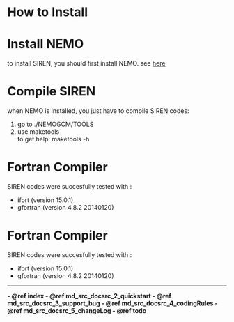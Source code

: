 # How to Install

# Install NEMO
to install SIREN, you should first install NEMO.
see [here](http://www.nemo-ocean.eu/Using-NEMO/User-Guides/Basics/NEMO-Quick-Start-Guide)

# Compile SIREN
when NEMO is installed, you just have to compile SIREN codes:
1. go to ./NEMOGCM/TOOLS
2. use maketools <br/>
   to get help: maketools -h 

# Fortran Compiler
   SIREN codes were succesfully tested with :
   - ifort (version 15.0.1)
   - gfortran (version 4.8.2 20140120) 
<!--   - pgf95 (version 13.9-0) -->

# Fortran Compiler #
SIREN codes were succesfully tested with :
  - ifort (version 15.0.1)
  - gfortran (version 4.8.2 20140120) 

<HR>
  <b>
  - @ref index
  - @ref md_src_docsrc_2_quickstart
  - @ref md_src_docsrc_3_support_bug
  - @ref md_src_docsrc_4_codingRules
  - @ref md_src_docsrc_5_changeLog
  - @ref todo
  </b>
